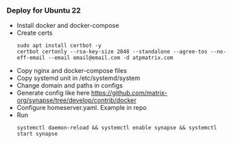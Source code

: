 ### Deploy for Ubuntu 22


* Install docker and docker-compose
* Create certs
  ```
  sudo apt install certbot -y
  certbot certonly --rsa-key-size 2048 --standalone --agree-tos --no-eff-email --email email@email.com -d atpmatrix.com
  ```
* Copy nginx and docker-compose files
* Copy systemd unit in /etc/systemd/system
* Change domain and paths in configs
* Generate config like here https://github.com/matrix-org/synapse/tree/develop/contrib/docker
* Configure homeserver.yaml. Example in repo
* Run
  ```
  systemctl daemon-reload && systemctl enable synapse && systemctl start synapse
  ```
  